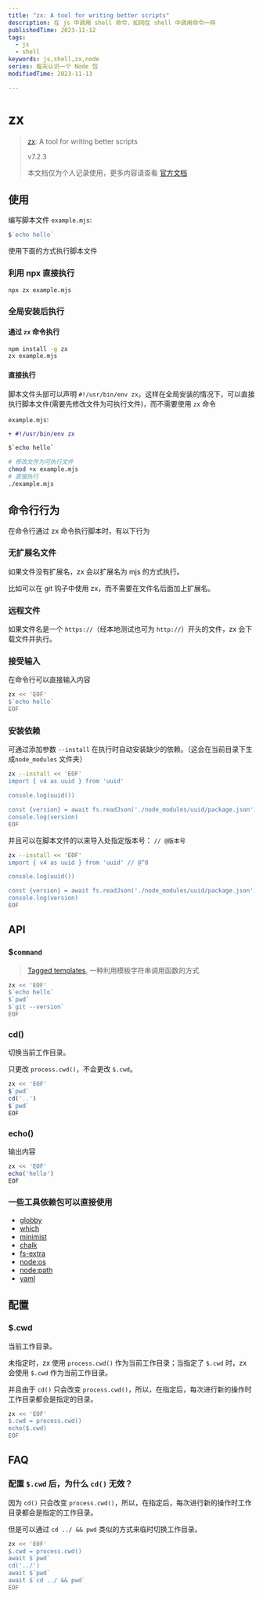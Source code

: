 ```yaml
---
title: "zx: A tool for writing better scripts"
description: 在 js 中调用 shell 命令，如同在 shell 中调用命令一样
publishedTime: 2023-11-12
tags:
  - js
  - shell
keywords: js,shell,zx,node
series: 每天认识一个 Node 包
modifiedTime: 2023-11-13

---
```


# zx

> [zx](https://www.npmjs.com/package/zx): A tool for writing better scripts
>
> v7.2.3
>
> 本文档仅为个人记录使用，更多内容请查看 [官方文档](https://google.github.io/zx/)
>

## 使用

编写脚本文件 `example.mjs`:

```js
$`echo hello`
```

使用下面的方式执行脚本文件

### 利用 npx 直接执行

```bash
npx zx example.mjs
```

### 全局安装后执行

#### 通过 `zx` 命令执行

```bash
npm install -g zx
zx example.mjs
```

#### 直接执行

脚本文件头部可以声明 `#!/usr/bin/env zx`，这样在全局安装的情况下，可以直接执行脚本文件(需要先修改文件为可执行文件)，而不需要使用 `zx` 命令

`example.mjs`:

```diff
+ #!/usr/bin/env zx

$`echo hello`
```

```bash
# 修改文件为可执行文件
chmod +x example.mjs
# 直接执行
./example.mjs
```

## 命令行行为

在命令行通过 zx 命令执行脚本时，有以下行为

### 无扩展名文件

如果文件没有扩展名，zx 会以扩展名为 mjs 的方式执行。

比如可以在 git 钩子中使用 zx，而不需要在文件名后面加上扩展名。

### 远程文件

如果文件名是一个 `https://`（经本地测试也可为 `http://`）开头的文件，zx 会下载文件并执行。

### 接受输入

在命令行可以直接输入内容

```bash
zx << 'EOF'
$`echo hello`
EOF
```

### 安装依赖

可通过添加参数 `--install` 在执行时自动安装缺少的依赖。（这会在当前目录下生成`node_modules` 文件夹）

```bash
zx --install << 'EOF'
import { v4 as uuid } from 'uuid'

console.log(uuid())

const {version} = await fs.readJson('./node_modules/uuid/package.json')
console.log(version)
EOF
```

并且可以在脚本文件的以来导入处指定版本号： `// @版本号`

```bash
zx --install << 'EOF'
import { v4 as uuid } from 'uuid' // @^8

console.log(uuid())

const {version} = await fs.readJson('./node_modules/uuid/package.json')
console.log(version)
EOF
```

## API

### $`command`

> [Tagged templates](https://developer.mozilla.org/en-US/docs/Web/JavaScript/Reference/Template_literals#tagged_templates), 一种利用模板字符串调用函数的方式

```bash
zx << 'EOF'
$`echo hello`
$`pwd`
$`git --version`
EOF
```

### cd()

切换当前工作目录。

只更改 `process.cwd()`，不会更改 `$.cwd`。


```js
zx << 'EOF'
$`pwd`
cd('..')
$`pwd`
EOF
```

### echo()

输出内容

```js
zx << 'EOF'
echo('hello')
EOF
```


### 一些工具依赖包可以直接使用

- [globby](https://www.npmjs.com/package/globby)
- [which](https://www.npmjs.com/package/which)
- [minimist](https://www.npmjs.com/package/minimist)
- [chalk](https://www.npmjs.com/package/chalk)
- [fs-extra](https://www.npmjs.com/package/fs-extra)
- [node:os](https://nodejs.org/api/os.html)
- [node:path](https://nodejs.org/api/path.html)
- [yaml](https://www.npmjs.com/package/yaml)

## 配置

### $.cwd

当前工作目录。

未指定时，zx 使用 `process.cwd()` 作为当前工作目录；当指定了 `$.cwd` 时，zx 会使用 `$.cwd` 作为当前工作目录。

并且由于 `cd()` 只会改变 `process.cwd()`，所以，在指定后，每次进行新的操作时工作目录都会是指定的目录。


```bash
zx << 'EOF'
$.cwd = process.cwd()
echo($.cwd)
EOF
```

## FAQ

### 配置 `$.cwd` 后，为什么 `cd()` 无效？

因为 `cd()` 只会改变 `process.cwd()`，所以，在指定后，每次进行新的操作时工作目录都会是指定的工作目录。

但是可以通过 `cd ../ && pwd` 类似的方式来临时切换工作目录。

```bash
zx << 'EOF'
$.cwd = process.cwd()
await $`pwd`
cd('../')
await $`pwd`
await $`cd ../ && pwd`
EOF
```
